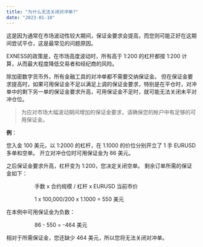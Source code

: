 ```yaml
---
title: "为什么无法关闭对冲单?"
date: "2023-01-10"
---
```


这是因为通常在市场波动性较大期间，保证金要求会提高，而您则可能正好在这期间尝试平仓，这是最常见的问题原因。

EXNESS的政策是，在市场高度波动时，所有高于 1:200 的杠杆都按 1:200 计算，从而最大程度降低交易者和经纪商的风险。

除加密数字货币外，所有金融工具的对冲单都不需要交纳保证金。 但在保证金要求提高时，如果可用保证金不足以满足上调的保证金要求，特别是在平仓时，对冲单中的剩下另一单的保证金要求升高，可用保证金不足时，就可能无法关闭未平对冲仓位。

> 为应对市场大幅波动期间增加的保证金要求，请确保您的帐户中有足够的可用保证金。

**例**：

您入金 100 美元，以 1:2000 的杠杆，在 1.1000 的价位分别开立了 1 手 EURUSD 多单和空单。 开立对冲仓位时可用保证金为 86 美元。

之后保证金要求升高，杠杆变为 1:200，您决定关闭空单。 剩余订单所需的保证金如下：

                   手数 x 合约规模 / 杠杆 x EURUSD 当前市价

                   1 x 100,000/200 x 1.1000 = 550 美元

在本例中可用保证金为负数：

                   86 - 550 = -464 美元

相对于所需保证金，您还缺少 464 美元，所以您将无法关闭对冲单。
